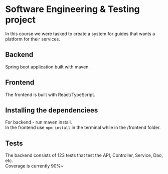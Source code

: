 # Software Engineering & Testing project

In this course we were tasked to create a system for guides that wants a platform for their services.

## Backend
Spring boot application built with maven.

## Frontend
The frontend is built with React/TypeScript.

## Installing the dependenciees
For backend - run maven install.\
In the frontend use `npm install` in the terminal while in the /frontend folder.

## Tests
The backend consists of 123 tests that test the API, Controller, Service, Dao, etc.\
Coverage is currently 90%~
